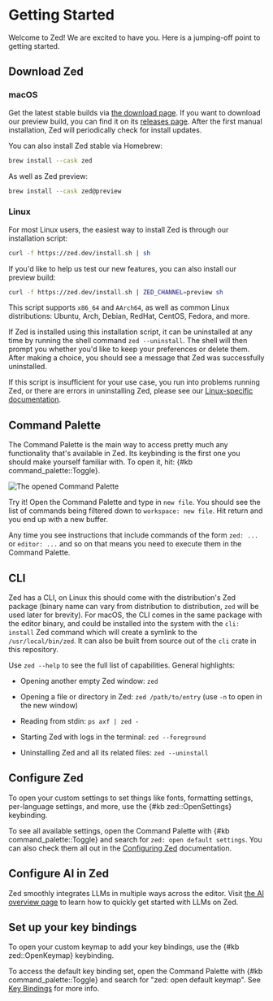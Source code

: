 # Getting Started

Welcome to Zed! We are excited to have you. Here is a jumping-off point to getting started.

## Download Zed

### macOS

Get the latest stable builds via [the download page](https://zed.dev/download). If you want to download our preview build, you can find it on its [releases page](https://zed.dev/releases/preview). After the first manual installation, Zed will periodically check for install updates.

You can also install Zed stable via Homebrew:

```sh
brew install --cask zed
```

As well as Zed preview:

```sh
brew install --cask zed@preview
```

### Linux

For most Linux users, the easiest way to install Zed is through our installation script:

```sh
curl -f https://zed.dev/install.sh | sh
```

If you'd like to help us test our new features, you can also install our preview build:

```sh
curl -f https://zed.dev/install.sh | ZED_CHANNEL=preview sh
```

This script supports `x86_64` and `AArch64`, as well as common Linux distributions: Ubuntu, Arch, Debian, RedHat, CentOS, Fedora, and more.

If Zed is installed using this installation script, it can be uninstalled at any time by running the shell command `zed --uninstall`. The shell will then prompt you whether you'd like to keep your preferences or delete them. After making a choice, you should see a message that Zed was successfully uninstalled.

If this script is insufficient for your use case, you run into problems running Zed, or there are errors in uninstalling Zed, please see our [Linux-specific documentation](./linux.md).

## Command Palette

The Command Palette is the main way to access pretty much any functionality that's available in Zed. Its keybinding is the first one you should make yourself familiar with. To open it, hit: {#kb command_palette::Toggle}.

![The opened Command Palette](https://zed.dev/img/features/command-palette.jpg)

Try it! Open the Command Palette and type in `new file`. You should see the list of commands being filtered down to `workspace: new file`. Hit return and you end up with a new buffer.

Any time you see instructions that include commands of the form `zed: ...` or `editor: ...` and so on that means you need to execute them in the Command Palette.

## CLI

Zed has a CLI, on Linux this should come with the distribution's Zed package (binary name can vary from distribution to distribution, `zed` will be used later for brevity).
For macOS, the CLI comes in the same package with the editor binary, and could be installed into the system with the `cli: install` Zed command which will create a symlink to the `/usr/local/bin/zed`.
It can also be built from source out of the `cli` crate in this repository.

Use `zed --help` to see the full list of capabilities.
General highlights:

- Opening another empty Zed window: `zed`

- Opening a file or directory in Zed: `zed /path/to/entry` (use `-n` to open in the new window)

- Reading from stdin: `ps axf | zed -`

- Starting Zed with logs in the terminal: `zed --foreground`

- Uninstalling Zed and all its related files: `zed --uninstall`

## Configure Zed

To open your custom settings to set things like fonts, formatting settings, per-language settings, and more, use the {#kb zed::OpenSettings} keybinding.

To see all available settings, open the Command Palette with {#kb command_palette::Toggle} and search for `zed: open default settings`.
You can also check them all out in the [Configuring Zed](./configuring-zed.md) documentation.

## Configure AI in Zed

Zed smoothly integrates LLMs in multiple ways across the editor.
Visit [the AI overview page](./ai/overview.md) to learn how to quickly get started with LLMs on Zed.

## Set up your key bindings

To open your custom keymap to add your key bindings, use the {#kb zed::OpenKeymap} keybinding.

To access the default key binding set, open the Command Palette with {#kb command_palette::Toggle} and search for "zed: open default keymap". See [Key Bindings](./key-bindings.md) for more info.
